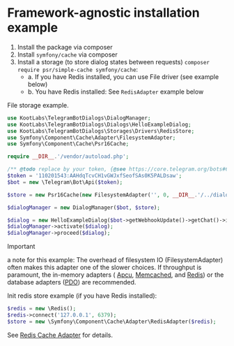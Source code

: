 # Framework-agnostic installation example

1. Install the package via composer
2. Install `symfony/cache` via composer
3. Install a storage (to store dialog states between requests) `composer require psr/simple-cache symfony/cache`: 
   - a. If you have Redis installed, you can use File driver (see example below)
   - b. You have Redis installed: See `RedisAdapter` example below

File storage example.
```php
use KootLabs\TelegramBotDialogs\DialogManager;
use KootLabs\TelegramBotDialogs\Dialogs\HelloExampleDialog;
use KootLabs\TelegramBotDialogs\Storages\Drivers\RedisStore;
use Symfony\Component\Cache\Adapter\FilesystemAdapter;
use Symfony\Component\Cache\Psr16Cache;

require __DIR__.'/vendor/autoload.php';

/** @todo replace by your token, {@see https://core.telegram.org/bots#6-botfather} */ 
$token = '110201543:AAHdqTcvCH1vGWJxfSeofSAs0K5PALDsaw';
$bot = new \Telegram\Bot\Api($token);

$store = new Psr16Cache(new FilesystemAdapter('', 0, __DIR__.'/../dialogs-cache'));

$dialogManager = new DialogManager($bot, $store);

$dialog = new HelloExampleDialog($bot->getWebhookUpdate()->getChat()->id, $bot);
$dialogManager->activate($dialog);
$dialogManager->proceed($dialog);
```

> [!IMPORTANT]  
> a note for this example: The overhead of filesystem IO (FilesystemAdapter) often makes this adapter one of the slower choices.
> If throughput is paramount, the in-memory adapters (
> [Apcu](https://symfony.com/doc/current/components/cache/adapters/apcu_adapter.html#apcu-adapter),
> [Memcached](https://symfony.com/doc/current/components/cache/adapters/memcached_adapter.html#memcached-adapter), and
> [Redis](https://symfony.com/doc/current/components/cache/adapters/redis_adapter.html#redis-adapter)) or the database adapters
> ([PDO](https://symfony.com/doc/current/components/cache/adapters/pdo_doctrine_dbal_adapter.html#pdo-doctrine-adapter)) are recommended.

Init redis store example (if you have Redis installed):
```php
$redis = new \Redis();
$redis->connect('127.0.0.1', 6379);
$store = new \Symfony\Component\Cache\Adapter\RedisAdapter($redis);
```
See [Redis Cache Adapter](https://symfony.com/doc/current/components/cache/adapters/redis_adapter.html#redis-adapter) for details.
